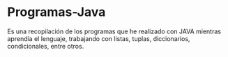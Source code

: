 # Programas-Java
Es una recopilación de los programas que he realizado con JAVA mientras aprendía el lenguaje, trabajando con listas, tuplas, diccionarios, condicionales, entre otros. 
